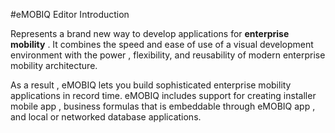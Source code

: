 #eMOBIQ Editor Introduction

Represents a brand new way to develop applications for **enterprise mobility** . It combines the speed and ease of use of a visual development environment with the power , flexibility, and reusability of modern enterprise mobility architecture.

As a result , eMOBIQ lets you build sophisticated enterprise mobility applications in record time. eMOBIQ includes support for creating installer mobile app , business formulas that is embeddable through eMOBIQ app , and local or networked database applications.
